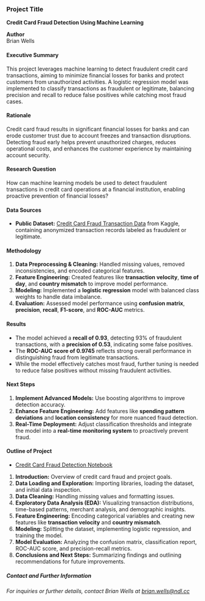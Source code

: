 ### Project Title
**Credit Card Fraud Detection Using Machine Learning**

**Author**  
Brian Wells

#### Executive Summary
This project leverages machine learning to detect fraudulent credit card transactions, aiming to minimize financial losses for banks and protect customers from unauthorized activities. A logistic regression model was implemented to classify transactions as fraudulent or legitimate, balancing precision and recall to reduce false positives while catching most fraud cases.

#### Rationale
Credit card fraud results in significant financial losses for banks and can erode customer trust due to account freezes and transaction disruptions. Detecting fraud early helps prevent unauthorized charges, reduces operational costs, and enhances the customer experience by maintaining account security.

#### Research Question
How can machine learning models be used to detect fraudulent transactions in credit card operations at a financial institution, enabling proactive prevention of financial losses?

#### Data Sources
- **Public Dataset:** [Credit Card Fraud Transaction Data](https://www.kaggle.com/datasets/mlg-ulb/creditcardfraud) from Kaggle, containing anonymized transaction records labeled as fraudulent or legitimate.

#### Methodology
1. **Data Preprocessing & Cleaning:** Handled missing values, removed inconsistencies, and encoded categorical features.
2. **Feature Engineering:** Created features like **transaction velocity**, **time of day**, and **country mismatch** to improve model performance.
3. **Modeling:** Implemented a **logistic regression** model with balanced class weights to handle data imbalance.
4. **Evaluation:** Assessed model performance using **confusion matrix**, **precision**, **recall**, **F1-score**, and **ROC-AUC** metrics.

#### Results
- The model achieved a **recall of 0.93**, detecting 93% of fraudulent transactions, with a **precision of 0.53**, indicating some false positives.
- The **ROC-AUC score of 0.9745** reflects strong overall performance in distinguishing fraud from legitimate transactions.
- While the model effectively catches most fraud, further tuning is needed to reduce false positives without missing fraudulent activities.

#### Next Steps
1. **Implement Advanced Models:** Use boosting algorithms to improve detection accuracy.
2. **Enhance Feature Engineering:** Add features like **spending pattern deviations** and **location consistency** for more nuanced fraud detection.
3. **Real-Time Deployment:** Adjust classification thresholds and integrate the model into a **real-time monitoring system** to proactively prevent fraud.

#### Outline of Project
- [Credit Card Fraud Detection Notebook](https://github.com/brianwells54/capstone/blob/main/credit_card_fraud_detection.ipynb)

1. **Introduction:** Overview of credit card fraud and project goals.  
2. **Data Loading and Exploration:** Importing libraries, loading the dataset, and initial data inspection.  
3. **Data Cleaning:** Handling missing values and formatting issues.  
4. **Exploratory Data Analysis (EDA):** Visualizing transaction distributions, time-based patterns, merchant analysis, and demographic insights.  
5. **Feature Engineering:** Encoding categorical variables and creating new features like **transaction velocity** and **country mismatch**.  
6. **Modeling:** Splitting the dataset, implementing logistic regression, and training the model.  
7. **Model Evaluation:** Analyzing the confusion matrix, classification report, ROC-AUC score, and precision-recall metrics.  
8. **Conclusions and Next Steps:** Summarizing findings and outlining recommendations for future improvements.  


##### Contact and Further Information
*For inquiries or further details, contact Brian Wells at brian.wells@ndl.cc*
